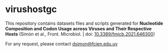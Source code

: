# virushostgc

This repository contains datasets files and scripts generated for **Nucleotide Composition and Codon Usage across Viruses and Their Respective Hosts** (Simón et al., Front. Microbiol. | doi: [10.3389/fmicb.2021.646300](https://www.frontiersin.org/articles/10.3389/fmicb.2021.646300/full))

For any request, please contact dsimon@fcien.edu.uy
